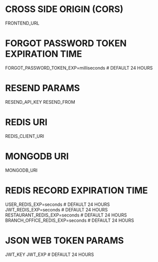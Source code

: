 
# CROSS SIDE ORIGIN (CORS)
FRONTEND_URL

# FORGOT PASSWORD TOKEN EXPIRATION TIME
FORGOT_PASSWORD_TOKEN_EXP=milliseconds # DEFAULT 24 HOURS

# RESEND PARAMS
RESEND_API_KEY
RESEND_FROM

# REDIS URI
REDIS_CLIENT_URI

# MONGODB URI
MONGODB_URI

# REDIS RECORD EXPIRATION TIME
USER_REDIS_EXP=seconds # DEFAULT 24 HOURS
JWT_REDIS_EXP=seconds # DEFAULT 24 HOURS
RESTAURANT_REDIS_EXP=seconds # DEFAULT 24 HOURS
BRANCH_OFFICE_REDIS_EXP=seconds # DEFAULT 24 HOURS

# JSON WEB TOKEN PARAMS
JWT_KEY
JWT_EXP # DEFAULT 24 HOURS